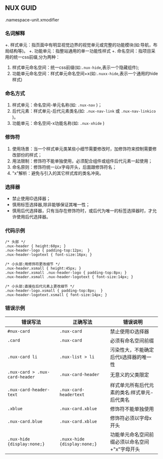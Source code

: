 ## NUX GUID
.namespace-unit.xmodifier

### 名词解释
+. 样式单元：指页面中有明显视觉边界的视觉单元或完整的功能模块(如:导航，布局结构等)。
+. 功能单元：指整站通用的单一功能性样式
+. 命名空间：指项目采用的统一css前缀,分为两种：
   1. 样式单元命名空间：统一css前缀(如:`.nux-hide`,表示一个隐藏组件);
   2. 功能单元命名空间：样式单元命名空间+x(如:`.nuxx-hide`,表示一个通用的hide样式)

### 命名方式
1. 样式单元：命名空间-单元名称(如: `.nux-nav` )；
2. 后代元素：样式单元-后代元素类名(如: `.nux-nav-link`  或  `.nux-nav-linkico` )。
3. 功能单元：命名空间-x功能名称(如: `.nux-xhide` )

### 修饰符
1. 使用场景：当一个样式单元类某些小细节需要修改时，加修饰符来控制需要修改部份的样式；
2. 用法限制：修饰符不能单独使用，必须配合组件或组件后代元素一起使用；
3. 命名原则：修饰符统一以x字母开头，后面跟修饰符名；
4. "x"解析：避免与引入的其它样式库的类名冲突。

### 选择器
+ 禁止使用ID选择器；
+ 慎用标签选择器,除非能够保证其唯一性；
+ 慎用后代选择器，只有当存在修饰符时，或后代为唯一的标签选择器时，才允许使用后代选择器。

### 代码示例
```
/* 头部 */ 
.nux-header { height:60px; }
.nux-header-logo { padding-top:12px;  }
.nux-header-logotext { font-size:16px; }

/* 小头部:用修饰符更改细节 */ 
.nux-header.xsmall { height:45px; }
.nux-header.xsmall .nux-header-logo { padding-top:8px; }
.nux-header.xsmall .nux-header-logotext { font-size:14px; }

/* 小头部:直接在后代元素上更改细节 */
.nux-header-logo.xsmall { padding-top:8px;  }
.nux-header-logotext.xsmall { font-size:14px; }
```

### 错误示例

| 错误写法 | 正确写法 | 错误说明 |
| ------- | -------- | --- |
| `#nux-card` | `.nux-card` | 禁止使用ID选择器 |
| `.card` | `.nux-card` | 必须有命名空间前缀 |
| `.nux-card li` | `.nux-list > li` | 污染性大，不能确定后代li选择器的唯一性 |
| `.nux-card > .nux-card-header` | `.nux-card-header` | 无意义的父类限定 |
| `.nux-card-header-text` | `.nux-card-headertext` | 样式单元所有后代元素的类名:样式单元-后代类名 |
| `.xblue` | `.nux-card.xblue` | 修饰符不能单独使用 |
| `.nux-card.blue` | `.nux-card.xblue` | 修饰符必须以字母x开头 |
| `.nux-hide {display:none;}` | `.nuxx-hide {display:none;}` | 功能单元命名空间前缀必须以命名空间+"x"字母开头 |

